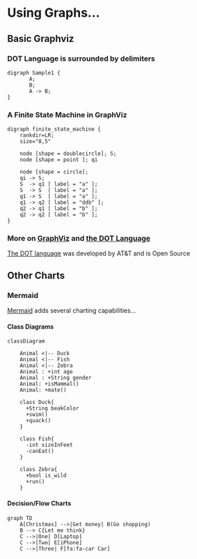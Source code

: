 # Using Graphs...

## Basic Graphviz

### DOT Language is surrounded by delimiters

```graphviz
digraph Sample1 {
       A;
       B;
       A -> B;
}
```

### A Finite State Machine in GraphViz

```graphviz
digraph finite_state_machine {
    rankdir=LR;
    size="8,5"

    node [shape = doublecircle]; S;
    node [shape = point ]; qi

    node [shape = circle];
    qi -> S;
    S  -> q1 [ label = "a" ];
    S  -> S  [ label = "a" ];
    q1 -> S  [ label = "a" ];
    q1 -> q2 [ label = "ddb" ];
    q2 -> q1 [ label = "b" ];
    q2 -> q2 [ label = "b" ];
}
```

### More on [GraphViz](http://www.graphviz.org/) and [the DOT Language](http://www.graphviz.org/doc/info/lang.html)

[The DOT language](https://en.wikipedia.org/wiki/DOT_(graph_description_language)) was developed by AT&T and is Open Source

## Other Charts

### Mermaid

[Mermaid](https://mermaid.ink/) adds several charting capabilities...

#### Class Diagrams

```mermaid
classDiagram
    
    Animal <|-- Duck
    Animal <|-- Fish
    Animal <|-- Zebra
    Animal : +int age
    Animal : +String gender
    Animal: +isMammal()
    Animal: +mate()
    
    class Duck{
      +String beakColor
      +swim()
      +quack()
    }
    
    class Fish{
      -int sizeInFeet
      -canEat()
    }

    class Zebra{
      +bool is_wild
      +run()
    }
```

#### Decision/Flow Charts

```mermaid
graph TD
    A[Christmas] -->|Get money| B(Go shopping)
    B --> C{Let me think}   
    C -->|One| D[Laptop]
    C -->|Two| E[iPhone]
    C -->|Three| F[fa:fa-car Car]
```